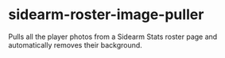 # sidearm-roster-image-puller
Pulls all the player photos from a Sidearm Stats roster page and automatically removes their background.
